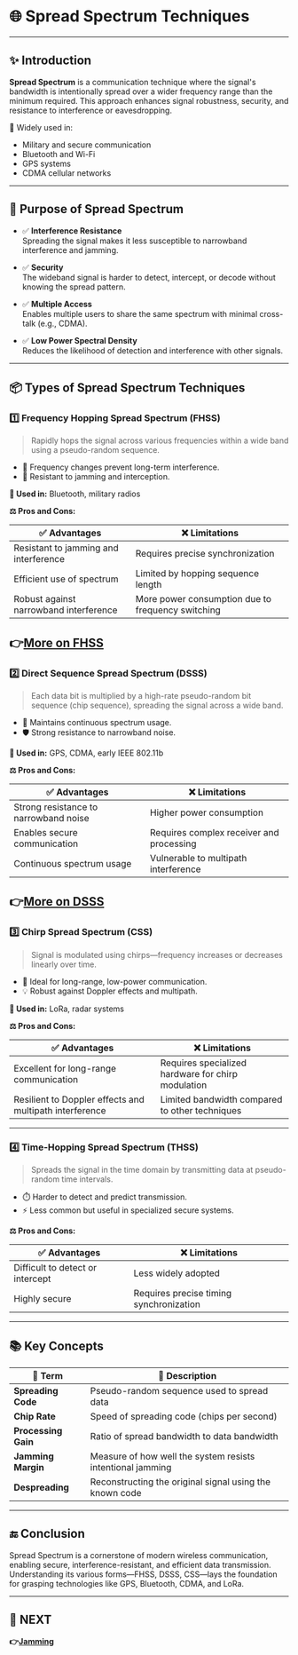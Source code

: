 # 🌐 Spread Spectrum Techniques

---

## ✨ Introduction

**Spread Spectrum** is a communication technique where the signal's bandwidth is intentionally spread over a wider frequency range than the minimum required. This approach enhances signal robustness, security, and resistance to interference or eavesdropping.

📶 Widely used in:
- Military and secure communication
- Bluetooth and Wi-Fi
- GPS systems
- CDMA cellular networks

---

## 🎯 Purpose of Spread Spectrum

- ✅ **Interference Resistance**  
  Spreading the signal makes it less susceptible to narrowband interference and jamming.

- ✅ **Security**  
  The wideband signal is harder to detect, intercept, or decode without knowing the spread pattern.

- ✅ **Multiple Access**  
  Enables multiple users to share the same spectrum with minimal cross-talk (e.g., CDMA).

- ✅ **Low Power Spectral Density**  
  Reduces the likelihood of detection and interference with other signals.

---

## 📦 Types of Spread Spectrum Techniques

### 1️⃣ **Frequency Hopping Spread Spectrum (FHSS)**

> Rapidly hops the signal across various frequencies within a wide band using a pseudo-random sequence.

- 🔄 Frequency changes prevent long-term interference.
- 🔐 Resistant to jamming and interception.

**📌 Used in:** Bluetooth, military radios


**⚖️ Pros and Cons:**

| ✅ Advantages                          | ❌ Limitations                         |
|----------------------------------------|----------------------------------------|
| Resistant to jamming and interference  | Requires precise synchronization      |
| Efficient use of spectrum              | Limited by hopping sequence length    |
| Robust against narrowband interference | More power consumption due to frequency switching |

**👉[More on FHSS](https://en.wikipedia.org/wiki/Frequency-hopping_spread_spectrum)**
---

### 2️⃣ **Direct Sequence Spread Spectrum (DSSS)**

> Each data bit is multiplied by a high-rate pseudo-random bit sequence (chip sequence), spreading the signal across a wide band.

- 📶 Maintains continuous spectrum usage.
- 🛡️ Strong resistance to narrowband noise.

**📌 Used in:** GPS, CDMA, early IEEE 802.11b

**⚖️ Pros and Cons:**

| ✅ Advantages                          | ❌ Limitations                         |
|----------------------------------------|----------------------------------------|
| Strong resistance to narrowband noise  | Higher power consumption              |
| Enables secure communication           | Requires complex receiver and processing |
| Continuous spectrum usage              | Vulnerable to multipath interference |

**👉[More on DSSS](https://www.everythingrf.com/community/what-is-direct-sequence-spread-spectrum)**
---

### 3️⃣ **Chirp Spread Spectrum (CSS)**

> Signal is modulated using chirps—frequency increases or decreases linearly over time.

- 📡 Ideal for long-range, low-power communication.
- 💡 Robust against Doppler effects and multipath.

**📌 Used in:** LoRa, radar systems

**⚖️ Pros and Cons:**

| ✅ Advantages                          | ❌ Limitations                         |
|----------------------------------------|----------------------------------------|
| Excellent for long-range communication | Requires specialized hardware for chirp modulation |
| Resilient to Doppler effects and multipath interference | Limited bandwidth compared to other techniques |

---

### 4️⃣ **Time-Hopping Spread Spectrum (THSS)**

> Spreads the signal in the time domain by transmitting data at pseudo-random time intervals.

- ⏱️ Harder to detect and predict transmission.
- ⚡ Less common but useful in specialized secure systems.

**⚖️ Pros and Cons:**

| ✅ Advantages                          | ❌ Limitations                         |
|----------------------------------------|----------------------------------------|
| Difficult to detect or intercept       | Less widely adopted                   |
| Highly secure                          | Requires precise timing synchronization |

---


## 📚 Key Concepts

| 🔑 Term             | 📖 Description                                                  |
|---------------------|-----------------------------------------------------------------|
| **Spreading Code**  | Pseudo-random sequence used to spread data                     |
| **Chip Rate**       | Speed of spreading code (chips per second)                     |
| **Processing Gain** | Ratio of spread bandwidth to data bandwidth                    |
| **Jamming Margin**  | Measure of how well the system resists intentional jamming     |
| **Despreading**     | Reconstructing the original signal using the known code        |

---


## 🔚 Conclusion

Spread Spectrum is a cornerstone of modern wireless communication, enabling secure, interference-resistant, and efficient data transmission. Understanding its various forms—FHSS, DSSS, CSS—lays the foundation for grasping technologies like GPS, Bluetooth, CDMA, and LoRa.

---

## 🔹 NEXT  
**👉[Jamming](../Jamming)**
